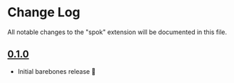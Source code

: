 # Change Log

All notable changes to the "spok" extension will be documented in this file.

## [0.1.0]

- Initial barebones release 🎉

[0.1.0]: https://github.com/FollowTheProcess/vscode-spok/releases/tag/v0.1.0
